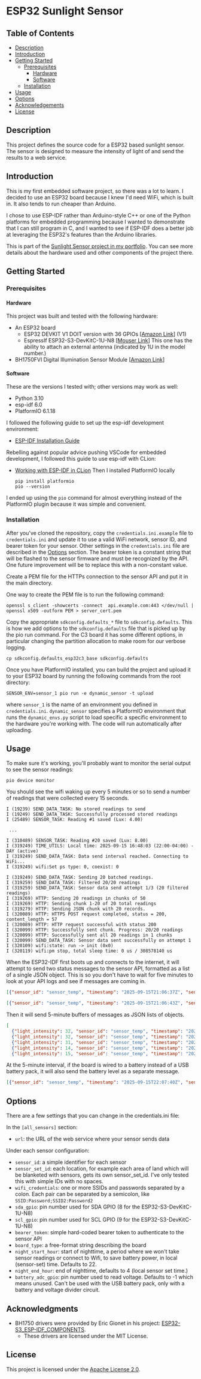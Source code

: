 # ESP32 Sunlight Sensor

## Table of Contents

- [Description](#description)
- [Introduction](#introduction)
- [Getting Started](#getting-started)
  - [Prerequisites](#prerequisites)
    - [Hardware](#hardware)
    - [Software](#software)
  - [Installation](#installation)
- [Usage](#usage)
- [Options](#options)
- [Acknowledgements](#acknowledgements)
- [License](#license)

## Description

This project defines the source code for a ESP32 based sunlight sensor. The sensor is designed to measure the intensity of light of and send the results to a web service.

## Introduction

This is my first embedded software project, so there was a lot to learn.  I decided to use an ESP32 board because I knew I'd need WiFi, which is built in.  It also tends to run cheaper than Arduino.

I chose to use ESP-IDF rather than Arduino-style C++ or one of the Python platforms for embedded programming because I wanted to demonstrate that I can still program in C, and I wanted to see if ESP-IDF does a better job at leveraging the ESP32's features than the Arduino libraries.

This is part of the [Sunlight Sensor project in my portfolio](https://kden.github.io/sunlight-sensor/).  You can see more details about the hardware used and other components of the project there.

## Getting Started

### Prerequisites

#### Hardware

This project was built and tested with the following hardware:

- An ESP32 board
  - ESP32 DEVKIT V1 DOIT version with 36 GPIOs [[Amazon Link](https://www.amazon.com/dp/B084KWNMM4)] (V1) 
  - EspressIf ESP32-S3-DevKitC-1U-N8 [[Mouser Link](https://www.mouser.com/ProductDetail/Espressif-Systems/ESP32-S3-DevKitC-1U-N8?qs=Li%252BoUPsLEnt6p%252BOu3d2jKw%3D%3D&countryCode=US&currencyCode=USD)]  This one has the ability to attach an external antenna (indicated by 1U in the model number.)
- BH1750FVI Digital Illumination Sensor Module [[Amazon Link](https://www.amazon.com/gp/product/B09KGXD7C2/)]

#### Software

These are the versions I tested with; other versions may work as well:

- Python 3.10
- esp-idf 6.0 
- PlatformIO 6.1.18

I followed the following guide to set up the esp-idf development environment:

- [ESP-IDF Installation Guide](https://docs.espressif.com/projects/esp-idf/en/stable/esp32/get-started/index.html)

Rebelling against popular advice pushing VSCode for embedded development, I followed this guide to use esp-idf with CLion:

- [Working with ESP-IDF in CLion](https://developer.espressif.com/blog/clion/)
  Then I installed PlatformIO locally
  
  ```shell
  pip install platformio
  pio --version
  ```

I ended up using the `pio` command for almost everything instead of the PlatformIO plugin because it was simple and convenient.

### Installation

After you've cloned the repository, copy the `credentials.ini.example` file
to `credentials.ini` and update it to use a valid WiFi network, sensor ID, and bearer token  for your sensor.  Other settings in the `credentials.ini` file are described in the [Options](#options) section. The bearer token is a constant string that will be flashed to the sensor firmware and must be recognized by the API.  One future improvement will be to replace this with a non-constant value.

Create a PEM file for the HTTPs connection to the sensor API and put it in the main directory.

One way to create the PEM file is to run the following command:

```shell
openssl s_client -showcerts -connect  api.example.com:443 </dev/null | openssl x509 -outform PEM > server_cert.pem
```

Copy the appropriate `sdkconfig.defaults_*` file to `sdkconfig.defaults`.  This is how we add options to the `sdkconfig.defaults` file that is picked up by the pio run command.  For the C3 board it has some different options, in particular changing the partition allocation to make room for our verbose logging.

```shell
cp sdkconfig.defaults_esp32c3_base sdkconfig.defaults
```

Once you have PlatformIO installed, you can build the project and upload it to your ESP32
board by running the following commands from the root directory:

```shell
SENSOR_ENV=sensor_1 pio run -e dynamic_sensor -t upload
```

where `sensor_1` is the name of an environment you defined in `credentials.ini`.
`dynamic_sensor` specifies a PlatformIO environment that runs the `dynamic_envs.py` script to 
load specific a specific environment to the hardware you're working with.
The code will run automatically after uploading.

## Usage

To make sure it's working, you'll probably want to monitor the serial output to see the sensor readings:

```shell
pio device monitor
```

You should see the wifi waking up every 5 minutes or so to send a number of readings that were collected every 15 seconds.

```
I (19239) SEND_DATA_TASK: No stored readings to send
I (19249) SEND_DATA_TASK: Successfully processed stored readings
I (25489) SENSOR_TASK: Reading #1 saved (Lux: 4.00)

 ... 

I (310489) SENSOR_TASK: Reading #20 saved (Lux: 8.00)
I (319249) TIME_UTILS: Local time: 2025-09-15 16:48:03 (22:00-04:00) - DAY (active)
I (319249) SEND_DATA_TASK: Data send interval reached. Connecting to WiFi...
I (319249) wifi:Set ps type: 0, coexist: 0

I (319249) SEND_DATA_TASK: Sending 20 batched readings.
I (319259) SEND_DATA_TASK: Filtered 20/20 readings
I (319259) SEND_DATA_TASK: Sensor data send attempt 1/3 (20 filtered readings)
I (319269) HTTP: Sending 20 readings in chunks of 50
I (319269) HTTP: Sending chunk 1-20 of 20 total readings
I (319279) HTTP: Sending JSON chunk with 20 records.
I (320089) HTTP: HTTPS POST request completed, status = 200, content_length = 57
I (320089) HTTP: HTTP request successful with status 200
I (320099) HTTP: Successfully sent chunk. Progress: 20/20 readings
I (320099) HTTP: Successfully sent all 20 readings in 1 chunks
I (320099) SEND_DATA_TASK: Sensor data sent successfully on attempt 1
I (320109) wifi:state: run -> init (0x0)
I (320119) wifi:pm stop, total sleep time: 0 us / 308578140 us
```

When the ESP32-IDF first boots up and connects to the internet, it will attempt to send two status messages to 
the sensor API, formatted as a list of a single JSON object.  This is so you don't have to wait for five minutes to look at your API logs and see if messages are coming in.

```json
[{"sensor_id": "sensor_temp", "timestamp": "2025-09-15T21:06:37Z", "sensor_set_id": "temp", "status": "[boot] wifi connected to Wifi42 IP 10.0.4.71 -47dBm", "commit_sha": "7094935", "commit_timestamp": "2025-09-13 23:07:38 -0500"}]
```

```json
[{"sensor_id": "sensor_temp", "timestamp": "2025-09-15T21:06:43Z", "sensor_set_id": "temp", "status": "[boot] ntp set 2025-09-15 21:06:43 (UTC) / 16:06:43 (local) [valid: yes]", "commit_sha": "7094935", "commit_timestamp": "2025-09-13 23:07:38 -0500"}]
```

Then it will send 5-minute buffers of messages as JSON lists of objects.

```json
[
  {"light_intensity": 32, "sensor_id": "sensor_temp", "timestamp": "2025-09-15T21:57:42Z", "sensor_set_id": "temp"}, 
  {"light_intensity": 32, "sensor_id": "sensor_temp", "timestamp": "2025-09-15T21:57:57Z", "sensor_set_id": "temp"}, 
  {"light_intensity": 31, "sensor_id": "sensor_temp", "timestamp": "2025-09-15T21:58:12Z", "sensor_set_id": "temp"}, 
  {"light_intensity": 14, "sensor_id": "sensor_temp", "timestamp": "2025-09-15T21:58:27Z", "sensor_set_id": "temp"}, 
  {"light_intensity": 15, "sensor_id": "sensor_temp", "timestamp": "2025-09-15T21:58:42Z", "sensor_set_id": "temp"}]
```

At the 5-minute interval, if the board is wired to a battery instead of a USB battery pack, it will also send the battery level as a separate message.

```json
[{"sensor_id": "sensor_temp", "timestamp": "2025-09-15T22:07:40Z", "sensor_set_id": "temp", "status": "[boot] battery", "battery_voltage": 4.01800012588501, "battery_percent": 100, "wifi_dbm": -47, "commit_sha": "7094935", "commit_timestamp": "2025-09-13 23:07:38 -0500"}]
```

## Options

There are a few settings that you can change in the credentials.ini file:

In the `[all_sensors]` section:

- `url`: the URL of the web service where your sensor sends data

Under each sensor configuration:

- `sensor_id`: a simple identifier for each sensor
- `sensor_set_id`: each location, for example each area of land which will be blanketed with sensors, gets its own sensor_set_id.  I've only tested this with simple IDs with no spaces.
- `wifi_credentials`: one or more SSIDs and passwords separated by a colon.  Each pair can be separated by a semicolon, like `SSID:Password;SSID2:Password2`
- `sda_gpio`: pin number used for SDA GPIO (8 for the ESP32-S3-DevKitC-1U-N8)
- `scl_gpio`: pin number used for SCL GPIO (9 for the ESP32-S3-DevKitC-1U-N8) 
- `bearer_token`: simple hard-coded bearer token to authenticate to the sensor API
- `board_type`: a free-format string describing the board
- `night_start_hour`: start of nighttime, a period where we won't take sensor readings or connect to Wifi, to save battery power, in local (sensor-set) time.  Defaults to 22.
- `night_end_hour`: end of nighttime, defaults to 4 (local sensor set time.)
- `battery_adc_gpio`: pin number used to read voltage.  Defaults to -1 which means unused.  Can't be used with the USB battery pack, only with a battery and voltage divider circuit.

## Acknowledgments

- BH1750 drivers were provided by Eric Gionet in his project: [ESP32-S3_ESP-IDF_COMPONENTS](https://github.com/K0I05/ESP32-S3_ESP-IDF_COMPONENTS).
  - These drivers are licensed under the MIT License.

## License

This project is licensed under the [Apache License 2.0](https://www.apache.org/licenses/LICENSE-2.0).
